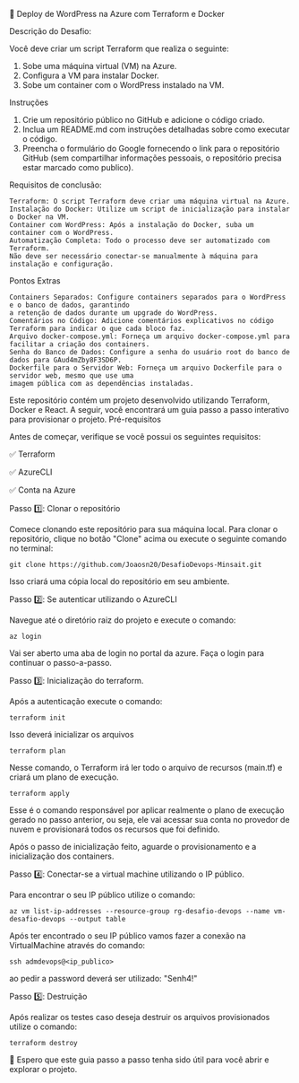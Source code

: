 🚀 Deploy de WordPress na Azure com Terraform e Docker

Descrição do Desafio:

Você deve criar um script Terraform que realiza o seguinte:

1. Sobe uma máquina virtual (VM) na Azure.
2. Configura a VM para instalar Docker.
3. Sobe um container com o WordPress instalado na VM.

Instruções

1. Crie um repositório público no GitHub e adicione o código criado.
2. Inclua um README.md com instruções detalhadas sobre como executar o código.
3. Preencha o formulário do Google fornecendo o link para o repositório GitHub (sem compartilhar informações pessoais, o repositório precisa estar marcado como publico).

Requisitos de conclusão:

    Terraform: O script Terraform deve criar uma máquina virtual na Azure.
    Instalação do Docker: Utilize um script de inicialização para instalar o Docker na VM.
    Container com WordPress: Após a instalação do Docker, suba um container com o WordPress.
    Automatização Completa: Todo o processo deve ser automatizado com Terraform. 
    Não deve ser necessário conectar-se manualmente à máquina para instalação e configuração.

Pontos Extras

    Containers Separados: Configure containers separados para o WordPress e o banco de dados, garantindo 
    a retenção de dados durante um upgrade do WordPress.
    Comentários no Código: Adicione comentários explicativos no código Terraform para indicar o que cada bloco faz.
    Arquivo docker-compose.yml: Forneça um arquivo docker-compose.yml para facilitar a criação dos containers.
    Senha do Banco de Dados: Configure a senha do usuário root do banco de dados para GAud4mZby8F3SD6P.
    Dockerfile para o Servidor Web: Forneça um arquivo Dockerfile para o servidor web, mesmo que use uma 
    imagem pública com as dependências instaladas.

Este repositório contém um projeto desenvolvido utilizando Terraform, Docker e React. A seguir, você encontrará um guia passo a passo interativo para provisionar o projeto.
Pré-requisitos

Antes de começar, verifique se você possui os seguintes requisitos:

✅ Terraform 

✅ AzureCLI

✅ Conta na Azure

Passo 1️⃣: Clonar o repositório

Comece clonando este repositório para sua máquina local. Para clonar o repositório, clique no botão "Clone" acima ou execute o seguinte comando no terminal:
```
git clone https://github.com/Joaosn20/DesafioDevops-Minsait.git
```
Isso criará uma cópia local do repositório em seu ambiente.

Passo 2️⃣: Se autenticar utilizando o AzureCLI

Navegue até o diretório raiz do projeto e execute o comando:
```
az login
```
Vai ser aberto uma aba de login no portal da azure. Faça o login para continuar o passo-a-passo.

Passo 3️⃣: Inicialização do terraform.

Após a autenticação execute o comando:
```
terraform init 
```
Isso deverá inicializar os arquivos
```
terraform plan
```
Nesse comando, o Terraform irá ler todo o arquivo de recursos (main.tf) e criará um plano de execução.
```
terraform apply
```
Esse é o comando responsável por aplicar realmente o plano de execução gerado no passo anterior, ou seja, ele vai acessar sua conta no provedor de nuvem e provisionará todos os recursos que foi definido.

Após o passo de inicialização feito, aguarde o provisionamento e a inicialização dos containers.

Passo 4️⃣: Conectar-se a virtual machine utilizando o IP público.

Para encontrar o seu IP público utilize o comando:
```
az vm list-ip-addresses --resource-group rg-desafio-devops --name vm-desafio-devops --output table
```
Após ter encontrado o seu IP público vamos fazer a conexão na VirtualMachine através do comando:
```
ssh admdevops@<ip_publico>
```
ao pedir a password deverá ser utilizado: "Senh4!"

Passo 5️⃣: Destruição 

Após realizar os testes caso deseja destruir os arquivos provisionados utilize o comando:
```
terraform destroy
```
🎉 Espero que este guia passo a passo tenha sido útil para você abrir e explorar o projeto.
